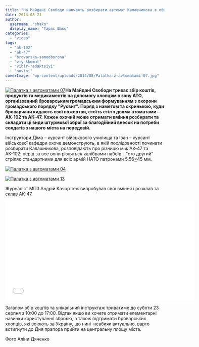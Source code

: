 ```yaml
---
title: "На Майдані Свободи навчають розбирати автомат Калашникова в обмін на допопогу для АТО"
date: 2014-08-21
author: 
  username: "shako"
  display_name: "Тарас Шако"
categories: 
  - "video"
tags: 
  - "ak-102"
  - "ak-47"
  - "brovarska-samooborona"
  - "viyskkomat"
  - "vibir-redaktsiyi"
  - "novini"
coverImage: "wp-content/uploads/2014/08/Palatka-z-avtomatami-07.jpg"
---
```


[![Палатка з автоматами 07](https://mpz.brovary.org/wp-content/uploads/2014/08/Palatka-z-avtomatami-07.jpg)](https://mpz.brovary.org/wp-content/uploads/2014/08/Palatka-z-avtomatami-07.jpg)**На Майдані Свободи триває збір коштів, продуктів та медикаментів на допомогу хлопцям в зону АТО, організований броварським громадським формуванням з охорони громадського порядку "Руєвит". Поряд з наметом та скринькою, куди броварчани кидають свої пожертви, стоїть стіл з двома атоматами – АК-102 та АК-47. Кожен охочий може отримати вміння розбирати та складати ці види штурмової зброї за благодійний внесок на потреби солдатів з нашого міста на передовій.**

Інструктори Діма – курсант військового училища та Іван – курсант військової кафедри охоче демонструють, в якій послідовності починати розбирати Калашникова, розповідають про різницю між АК-47 та АК-102: перш за все вони різняться калібрами набоїв - "сто другий" стріляє стандартними для всіх армій НАТО патронами 5,56[×](https://uk.wikipedia.org/wiki/5,56%C3%9745_%D0%BC%D0%BC_%D0%9D%D0%90%D0%A2%D0%9E "5,56×45 мм НАТО")45 мм.

[![Палатка з автоматами 04](https://mpz.brovary.org/wp-content/uploads/2014/08/Palatka-z-avtomatami-04.jpg)](https://mpz.brovary.org/wp-content/uploads/2014/08/Palatka-z-avtomatami-04.jpg)

[![Палатка з автоматами 13](https://mpz.brovary.org/wp-content/uploads/2014/08/Palatka-z-avtomatami-13.jpg)](https://mpz.brovary.org/wp-content/uploads/2014/08/Palatka-z-avtomatami-13.jpg)

Журналіст МПЗ Андрій Качор теж випробував свої вміння і розклав та склав АК-47.

<iframe src="//www.youtube.com/embed/QXVMcFbSz0k" width="600" height="315" frameborder="0" allowfullscreen="allowfullscreen"></iframe>

Загалом збір коштів та унікальний інструктаж триватиме до суботи 23 серпня з 10:00 до 17:00. Відтак якщо ви хочете отримати елементарні навички користування зброєю, а також підтримати броварських хлопців, які воюють за Україну, що нині  неабияк актуально, варто встигнути до Дня прапора прийти на центральну площу міста.

Фото Аліни Дяченко
